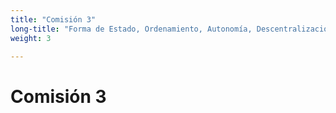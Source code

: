 ```yaml
---
title: "Comisión 3"
long-title: "Forma de Estado, Ordenamiento, Autonomía, Descentralización, Equidad, Justicia Territorial, Gobiernos Locales y Organización Fiscal."
weight: 3

---
```


# Comisión 3